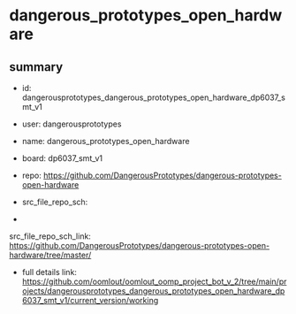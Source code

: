 # dangerous_prototypes_open_hardware
 
## summary 
* id: dangerousprototypes_dangerous_prototypes_open_hardware_dp6037_smt_v1
* user: dangerousprototypes
* name: dangerous_prototypes_open_hardware
* board: dp6037_smt_v1
* repo: https://github.com/DangerousPrototypes/dangerous-prototypes-open-hardware



* src_file_repo_sch: 
*
 src_file_repo_sch_link: https://github.com/DangerousPrototypes/dangerous-prototypes-open-hardware/tree/master/
* full details link: https://github.com/oomlout/oomlout_oomp_project_bot_v_2/tree/main/projects/dangerousprototypes_dangerous_prototypes_open_hardware_dp6037_smt_v1/current_version/working  






